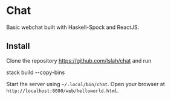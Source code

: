 # Chat
Basic webchat built with Haskell-Spock and ReactJS.

## Install
Clone the repository https://github.com/lslah/chat and run

  stack build --copy-bins
  
Start the server using `~/.local/bin/chat`.
Open your browser at `http://localhost:8080/web/helloworld.html`.
